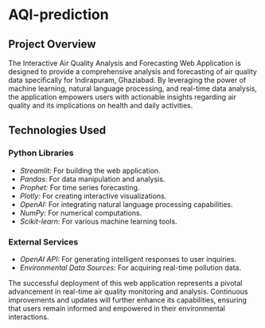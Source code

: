 # AQI-prediction

## Project Overview
The Interactive Air Quality Analysis and Forecasting Web Application is designed to provide a comprehensive analysis and forecasting of air quality data specifically for Indirapuram, Ghaziabad. By leveraging the power of machine learning, natural language processing, and real-time data analysis, the application empowers users with actionable insights regarding air quality and its implications on health and daily activities.

## Technologies Used
### Python Libraries
- *Streamlit:* For building the web application.
- *Pandas:* For data manipulation and analysis.
- *Prophet:* For time series forecasting.
- *Plotly:* For creating interactive visualizations.
- *OpenAI:* For integrating natural language processing capabilities.
- *NumPy:* For numerical computations.
- *Scikit-learn:* For various machine learning tools.

### External Services
- *OpenAI API:* For generating intelligent responses to user inquiries.
- *Environmental Data Sources:* For acquiring real-time pollution data.

The successful deployment of this web application represents a pivotal advancement in real-time air quality monitoring and analysis. Continuous improvements and updates will further enhance its capabilities, ensuring that users remain informed and empowered in their environmental interactions.
